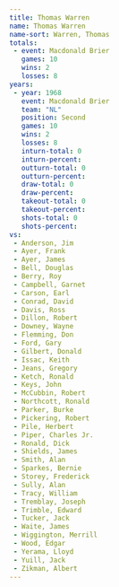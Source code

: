 ```yaml
---
title: Thomas Warren
name: Thomas Warren
name-sort: Warren, Thomas
totals:
 - event: Macdonald Brier
   games: 10
   wins: 2
   losses: 8
years:
 - year: 1968
   event: Macdonald Brier
   team: "NL"
   position: Second
   games: 10
   wins: 2
   losses: 8
   inturn-total: 0
   inturn-percent:
   outturn-total: 0
   outturn-percent:
   draw-total: 0
   draw-percent:
   takeout-total: 0
   takeout-percent:
   shots-total: 0
   shots-percent:
vs:
 - Anderson, Jim
 - Ayer, Frank
 - Ayer, James
 - Bell, Douglas
 - Berry, Roy
 - Campbell, Garnet
 - Carson, Earl
 - Conrad, David
 - Davis, Ross
 - Dillon, Robert
 - Downey, Wayne
 - Flemming, Don
 - Ford, Gary
 - Gilbert, Donald
 - Issac, Keith
 - Jeans, Gregory
 - Ketch, Ronald
 - Keys, John
 - McCubbin, Robert
 - Northcott, Ronald
 - Parker, Burke
 - Pickering, Robert
 - Pile, Herbert
 - Piper, Charles Jr.
 - Ronald, Dick
 - Shields, James
 - Smith, Alan
 - Sparkes, Bernie
 - Storey, Frederick
 - Sully, Alan
 - Tracy, William
 - Tremblay, Joseph
 - Trimble, Edward
 - Tucker, Jack
 - Waite, James
 - Wiggington, Merrill
 - Wood, Edgar
 - Yerama, Lloyd
 - Yuill, Jack
 - Zikman, Albert
---
```

